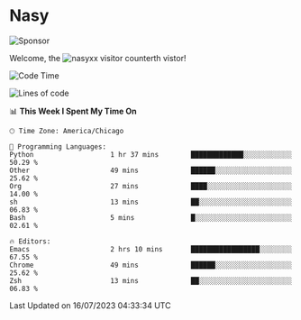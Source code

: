 # Nasy

<!--
<p align="center">
<img height="200" src="https://github-readme-stats.vercel.app/api?username=nasyxx&count_private=true&show_icons=true&theme=dracula&include_all_commits=true"/>
<img height="200" src="https://github-readme-stats.vercel.app/api/top-langs/?username=nasyxx&theme=dracula&hide=html,jupyter+notebook&count_private=true&show_icons=true"/>
</p>

  
----------------
-->

![Sponsor](https://img.shields.io/static/v1.svg?label=Sponsor&message=%E2%9D%A4&logo=GitHub&style=flat&color=pink)
 
Welcome, the ![nasyxx visitor counter](https://count.getloli.com/get/@nasyxx?theme=rule34)th vistor!
 
<!--START_SECTION:waka-->
![Code Time](http://img.shields.io/badge/Code%20Time-3%2C598%20hrs%2016%20mins-blue)

![Lines of code](https://img.shields.io/badge/From%20Hello%20World%20I%27ve%20Written-6.3%20million%20lines%20of%20code-blue)

📊 **This Week I Spent My Time On** 

```text
🕑︎ Time Zone: America/Chicago

💬 Programming Languages: 
Python                   1 hr 37 mins        █████████████░░░░░░░░░░░░   50.29 % 
Other                    49 mins             ██████░░░░░░░░░░░░░░░░░░░   25.62 % 
Org                      27 mins             ████░░░░░░░░░░░░░░░░░░░░░   14.00 % 
sh                       13 mins             ██░░░░░░░░░░░░░░░░░░░░░░░   06.83 % 
Bash                     5 mins              █░░░░░░░░░░░░░░░░░░░░░░░░   02.61 % 

🔥 Editors: 
Emacs                    2 hrs 10 mins       █████████████████░░░░░░░░   67.55 % 
Chrome                   49 mins             ██████░░░░░░░░░░░░░░░░░░░   25.62 % 
Zsh                      13 mins             ██░░░░░░░░░░░░░░░░░░░░░░░   06.83 % 
```


 Last Updated on 16/07/2023 04:33:34 UTC
<!--END_SECTION:waka-->

<!-- ![visitors](https://visitor-badge.laobi.icu/badge?page_id=nasyxx.nasyxx) -->

